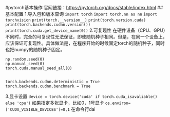 <!--
 * @Author: LIU KANG
 * @Date: 2022-04-16 23:16:22
 * @LastEditors: LIU KANG
 * @LastEditTime: 2022-04-18 20:56:06
 * @FilePath: \PyTorchBase\torchCommon.md
 * @Description: liukang
 * 
 * Copyright (c) 2022 by 用户/公司名, All Rights Reserved. 
-->
#pytorch基本操作
官网链接：https://pytorch.org/docs/stable/index.html
##基本配置
1.导入包和版本查询
`import torch`
`import torch.nn as nn`
`import torchvision`
`print(torch.__version__)`
`print(torch.version.cuda)`
`print(torch.backends.cudnn.version())`
`print(torch.cuda.get_device_name(0))`
2.可复现性
在硬件设备（CPU、GPU）不同时，完全的可复现性无法保证，即使随机种子相同。但是，在同一个设备上，应该保证可复现性。具体做法是，在程序开始的时候固定torch的随机种子，同时也把numpy的随机种子固定。
```
np.random.seed(0)
np.manual_seed(0)
torch.cuda.manual_seed_all(0)


torch.backends.cudnn.deterministic = True
torch.backends.cudnn.benchmark = True
```
3.显卡设置
`device = torch.device('cuda' if torch.cuda_isavaliable() else 'cpu')`
如果指定多张显卡，比如0，1号显卡
`os.environ=['CUDA_VISIBLE_DEVICES']=0,1`
在命令行dai